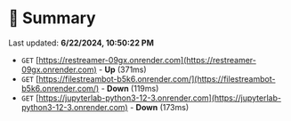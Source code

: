 # 📖 Summary
Last updated: **6/22/2024, 10:50:22 PM**

- `GET` [https://restreamer-09gx.onrender.com](https://restreamer-09gx.onrender.com) - **Up** (371ms)
- `GET` [https://filestreambot-b5k6.onrender.com/](https://filestreambot-b5k6.onrender.com/) - **Down** (119ms)
- `GET` [https://jupyterlab-python3-12-3.onrender.com](https://jupyterlab-python3-12-3.onrender.com) - **Down** (173ms)
